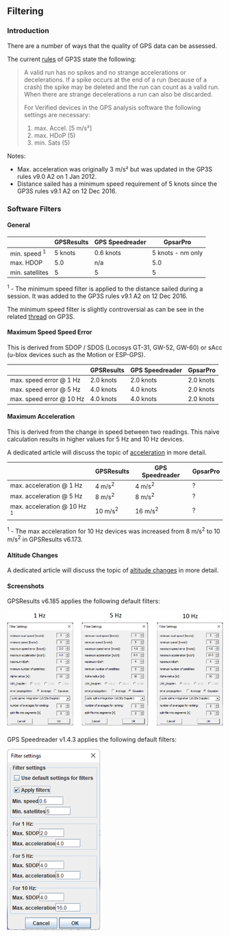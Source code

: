 ## Filtering

### Introduction

There are a number of ways that the quality of GPS data can be assessed.

The current [rules](https://www.gps-speedsurfing.com/default.aspx?mnu=item&item=BasicRules) of GP3S state the following:

>A valid run has no spikes and no strange accelerations or decelerations. If a spike occurs at the end of a run (because of a crash) the spike may be deleted and the run can count as a valid run. When there are strange decelerations a run can also be discarded.
>
>For Verified devices in the GPS analysis software the following settings are necessary:
>
>1. max. Accel. [5 m/s²]
>2. max. HDoP (5)
>3. min. Sats (5)



Notes:

- Max. acceleration was originally 3 m/s² but was updated in the GP3S rules v9.0 A2 on 1 Jan 2012.
- Distance sailed has a minimum speed requirement of 5 knots since the GP3S rules v9.1 A2 on 12 Dec 2016.



### Software Filters

#### General

|                         | GPSResults | GPS Speedreader | GpsarPro          |
| ----------------------- | ---------- | --------------- | ----------------- |
| min. speed <sup>1</sup> | 5 knots    | 0.6 knots       | 5 knots - nm only |
| max. HDOP               | 5.0        | n/a             | 5.0               |
| min. satellites         | 5          | 5               | 5                 |

<sup>1</sup> - The minimum speed filter is applied to the distance sailed during a session. It was added to the GP3S rules v9.1 A2 on 12 Dec 2016.

The minimum speed filter is slightly controversial as can be see in the related [thread](https://www.gps-speedsurfing.com/default.aspx?mnu=forum&forum=1&val=123882) on GP3S.



#### Maximum Speed Speed Error

This is derived from SDOP / SDOS (Locosys GT-31, GW-52, GW-60) or sAcc (u-blox devices such as the Motion or ESP-GPS).

|                          | GPSResults | GPS Speedreader | GpsarPro  |
| ------------------------ | ---------- | --------------- | --------- |
| max. speed error @ 1 Hz  | 2.0 knots  | 2.0 knots       | 2.0 knots |
| max. speed error @ 5 Hz  | 4.0 knots  | 4.0 knots       | 2.0 knots |
| max. speed error @ 10 Hz | 4.0 knots  | 4.0 knots       | 2.0 knots |



#### Maximum Acceleration

This is derived from the change in speed between two readings. This naive calculation results in higher values for 5 Hz and 10 Hz devices.

A dedicated article will discuss the topic of [acceleration](acceleration.md) in more detail.

|       | GPSResults | GPS Speedreader | GpsarPro |
| ----- | ---------- | --------------- | -------- |
| max. acceleration @ 1 Hz | 4 m/s<sup>2</sup>  | 4 m/s<sup>2</sup> | ? |
| max. acceleration @ 5 Hz | 8 m/s<sup>2</sup>  | 8 m/s<sup>2</sup> | ? |
| max. acceleration @ 10 Hz <sup>1</sup> | 10 m/s<sup>2</sup> | 16 m/s<sup>2</sup> | ? |

<sup>1</sup> - The max acceleration for 10 Hz devices was increased from 8 m/s<sup>2</sup> to 10 m/s<sup>2</sup> in GPSResults v6.173.



#### Altitude Changes

A dedicated article will discuss the topic of [altitude changes](altitude.md) in more detail.



#### Screenshots

GPSResults v6.185 applies the following default filters:

![img](img/gpsresults.png)



GPS Speedreader v1.4.3 applies the following default filters:

![img](img/gps_speedreader.png)
